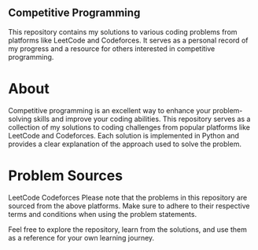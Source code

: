 ## Competitive Programming
 This repository contains my solutions to various coding problems from platforms like LeetCode and Codeforces. It serves as a personal record of my progress and a resource for others interested in competitive programming.

# About
 Competitive programming is an excellent way to enhance your problem-solving skills and improve your coding abilities. This repository serves as a collection of my solutions to coding challenges from popular platforms like LeetCode and Codeforces. Each solution is implemented in Python and provides a clear explanation of the approach used to solve the problem.

# Problem Sources
 LeetCode
 Codeforces
 Please note that the problems in this repository are sourced from the above platforms. Make sure to adhere to their respective terms and conditions when using the problem statements.

 Feel free to explore the repository, learn from the solutions, and use them as a reference for your own learning journey.
